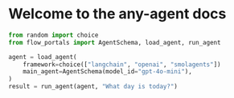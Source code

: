 # **Welcome to the any-agent docs**


```py
from random import choice
from flow_portals import AgentSchema, load_agent, run_agent

agent = load_agent(
    framework=choice(["langchain", "openai", "smolagents"])
    main_agent=AgentSchema(model_id="gpt-4o-mini"),
)
result = run_agent(agent, "What day is today?")
```
